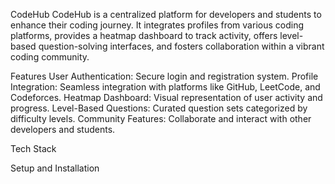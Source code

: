 CodeHub
CodeHub is a centralized platform for developers and students to enhance their coding journey. It integrates profiles from various coding platforms, provides a heatmap dashboard to track activity, offers level-based question-solving interfaces, and fosters collaboration within a vibrant coding community.

Features
User Authentication: Secure login and registration system.
Profile Integration: Seamless integration with platforms like GitHub, LeetCode, and Codeforces.
Heatmap Dashboard: Visual representation of user activity and progress.
Level-Based Questions: Curated question sets categorized by difficulty levels.
Community Features: Collaborate and interact with other developers and students.


Tech Stack
<!-- ***Needs to be filled later*** -->


Setup and Installation